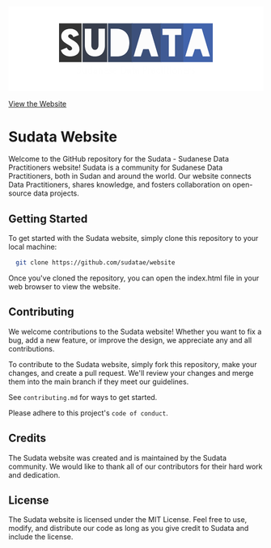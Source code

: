 
![Logo](https://github.com/sudatae/website/blob/master/img/logo.png)


[View the Website](https://data.sd)

# Sudata Website

Welcome to the GitHub repository for the Sudata - Sudanese Data Practitioners website! Sudata is a community for Sudanese Data Practitioners, both in Sudan and around the world. Our website connects Data Practitioners, shares knowledge, and fosters collaboration on open-source data projects.

## Getting Started
To get started with the Sudata website, simply clone this repository to your local machine:




```bash
  git clone https://github.com/sudatae/website
```
Once you've cloned the repository, you can open the index.html file in your web browser to view the website.
## Contributing

We welcome contributions to the Sudata website! Whether you want to fix a bug, add a new feature, or improve the design, we appreciate any and all contributions.

To contribute to the Sudata website, simply fork this repository, make your changes, and create a pull request. We'll review your changes and merge them into the main branch if they meet our guidelines.

See `contributing.md` for ways to get started.

Please adhere to this project's `code of conduct`.


## Credits
The Sudata website was created and is maintained by the Sudata community. We would like to thank all of our contributors for their hard work and dedication.

## License
The Sudata website is licensed under the MIT License. Feel free to use, modify, and distribute our code as long as you give credit to Sudata and include the license.


